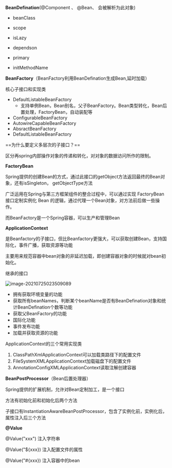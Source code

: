  **BeanDefination**(@Component 、 @Bean、 <bean/>会被解析为此对象)

- beanClass

- scope

- isLazy

- dependson

- primary

- initMethodName

**BeanFactory**（BeanFactory利用BeanDefination生成Bean,延时加载）

核心子接口和实现类

- DefaultListableBeanFactory
  - 支持单例Bean，Bean别名，父子BeanFactory。Bean类型转化，Bean后置处理，FactoryBean，自动装配等
- ConfigurableBeanFactory
- AutowireCapableBeanFactory
- AbsractBeanFactory
- DefaultListableBeanFactory

==为什么要定义多层次的子接口？==

区分再spring内部操作对象的传递和转化，对对象的数据访问所作的限制。

**FactoryBean**

Spring提供的创建Bean的方式，通过此接口的getObject方法返回最终的Bean对象，还有isSingleton， getObjectType方法

广泛运用在Spring与第三方框架组件的整合过程中，可以通过实现 FactoryBean 接口定制实例化 Bean 的逻辑，通过代理一个Bean对象，对方法前后做一些操作。

而BeanFactory是一个Spring容器，可以生产和管理Bean

**ApplicationContext**

是Beanfactory的子接口，但比Beanfactory更强大，可以获取创建Bean，支持国际化，事件广播，获取资源等功能

主要用来规范容器中bean对象的非延迟加载，即创建容器对象的时候就对bean初始化。

继承的接口

![image-20210725023509089](E:\学习笔记\typora\img\image-20210725023509089.png)

- 拥有获取环境变量的功能
- 获取所有beanNames，判断某个beanName是否有BeanDefination对象和统计BeanDefination个数等功能
- 获取父BeanFactory的功能
- 国际化功能
- 事件发布功能
- 加载并获取资源的功能

ApplicationContext的三个常用实现类

1. ClassPathXmlApplicationContext可以加载类路径下的配置文件
2. FileSystemXMLApplicationContext加载磁盘下的配置文件
3. AnnotationConfigXMLApplicationContext读取注解创建容器

**BeanPostProcessor**（Bean后置处理器）

Spring提供的扩展机制，允许对Bean定制加工，是一个接口

方法有初始化前和初始化后两个方法

子接口有InstantiationAwareBeanPostProcessor，包含了实例化前，实例化后，属性注入后三个方法

**@Value**

@Value("xxx") 注入字符串

@Value("${xxx}) 注入配置文件的属性

@Value("#{xxx}) 注入容器中的bean

